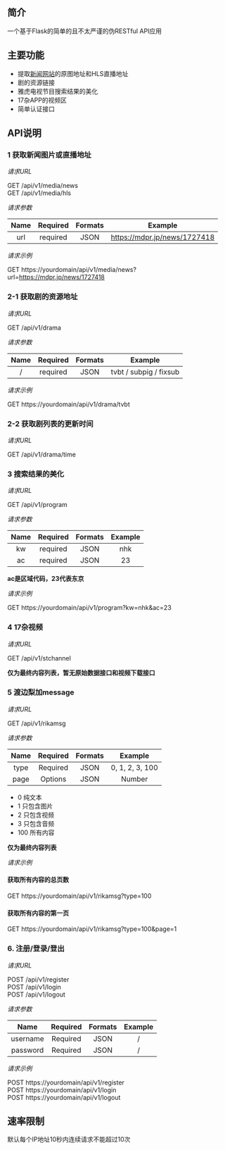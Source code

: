 ## 简介
一个基于Flask的简单的且不太严谨的伪RESTful API应用


## 主要功能

+ 提取[新闻网站](https://github.com/aobeom/picdown)的原图地址和HLS直播地址
+ 剧的资源链接
+ 雅虎电视节目搜索结果的美化
+ 17杂APP的视频区
+ 简单认证接口

## API说明

### 1 获取新闻图片或直播地址

*请求URL*

GET /api/v1/media/news  
GET /api/v1/media/hls

*请求参数*

| Name | Required | Formats | Example |
|:-----:|:----:|:----:|:-----:|
| url | required | JSON | https://mdpr.jp/news/1727418 |

*请求示例*

GET https://yourdomain/api/v1/media/news?url=https://mdpr.jp/news/1727418

### 2-1 获取剧的资源地址

*请求URL*

GET /api/v1/drama

*请求参数*

| Name | Required | Formats | Example |
|:-----:|:----:|:----:|:-----:|
| / | required | JSON | tvbt / subpig / fixsub |

*请求示例*

GET https://yourdomain/api/v1/drama/tvbt

### 2-2 获取剧列表的更新时间

*请求URL*

GET /api/v1/drama/time

### 3 搜索结果的美化

*请求URL*

GET /api/v1/program

*请求参数*

| Name | Required | Formats | Example |
|:-----:|:----:|:----:|:-----:|
| kw | required | JSON | nhk |
| ac | required | JSON | 23 |

**ac是区域代码，23代表东京**

*请求示例*

GET https://yourdomain/api/v1/program?kw=nhk&ac=23

### 4 17杂视频

*请求URL*

GET /api/v1/stchannel

**仅为最终内容列表，暂无原始数据接口和视频下载接口**

### 5 渡边梨加message

*请求URL*

GET /api/v1/rikamsg

*请求参数*

| Name | Required | Formats | Example |
|:-----:|:----:|:----:|:-----:|
| type | Required | JSON | 0, 1, 2, 3, 100 |
| page | Options | JSON | Number |

+ 0 纯文本
+ 1 只包含图片
+ 2 只包含视频
+ 3 只包含音频
+ 100 所有内容

**仅为最终内容列表**

*请求示例*

#### 获取所有内容的总页数
GET https://yourdomain/api/v1/rikamsg?type=100  
#### 获取所有内容的第一页
GET https://yourdomain/api/v1/rikamsg?type=100&page=1

### 6. 注册/登录/登出

*请求URL*

POST /api/v1/register  
POST /api/v1/login  
POST /api/v1/logout

*请求参数*

| Name | Required | Formats | Example |
|:-----:|:----:|:----:|:-----:|
| username | Required | JSON | / |
| password | Required | JSON | / |

*请求示例*

POST https://yourdomain/api/v1/register  
POST https://yourdomain/api/v1/login  
POST https://yourdomain/api/v1/logout  

## 速率限制

默认每个IP地址10秒内连续请求不能超过10次